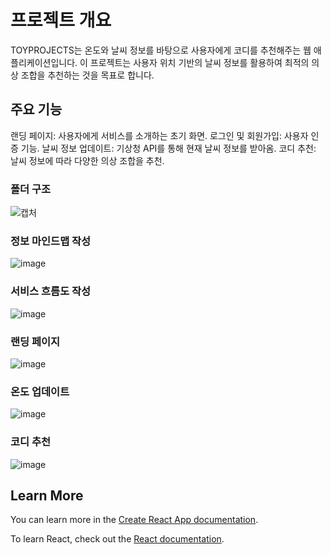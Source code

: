 # 프로젝트 개요

TOYPROJECTS는 온도와 날씨 정보를 바탕으로 사용자에게 코디를 추천해주는 웹 애플리케이션입니다. 이 프로젝트는 사용자 위치 기반의 날씨 정보를 활용하여 최적의 의상 조합을 추천하는 것을 목표로 합니다.

## 주요 기능

랜딩 페이지: 사용자에게 서비스를 소개하는 초기 화면.
로그인 및 회원가입: 사용자 인증 기능.
날씨 정보 업데이트: 기상청 API를 통해 현재 날씨 정보를 받아옴.
코디 추천: 날씨 정보에 따라 다양한 의상 조합을 추천.

### 폴더 구조

![캡처](https://github.com/user-attachments/assets/58089ba2-fcbd-4af5-af0c-5fdc3e9449ba)


### 정보 마인드맵 작성

![image](https://github.com/user-attachments/assets/bdc625f1-76bc-4a22-84fd-9facdef940a1)


### 서비스 흐름도 작성

![image](https://github.com/user-attachments/assets/662e752d-55af-4543-9d8e-931f04cd8fc4)


### 랜딩 페이지

![image](https://github.com/user-attachments/assets/b729c166-24ff-4e71-8178-35261a73f76d)

### 온도 업데이트

![image](https://github.com/user-attachments/assets/242e6c9d-fbd0-43d1-a486-1b50f3986e11)

### 코디 추천
![image](https://github.com/user-attachments/assets/3a467da9-a00d-4ae9-963b-980e34bc50af)

## Learn More

You can learn more in the [Create React App documentation](https://facebook.github.io/create-react-app/docs/getting-started).

To learn React, check out the [React documentation](https://reactjs.org/).
